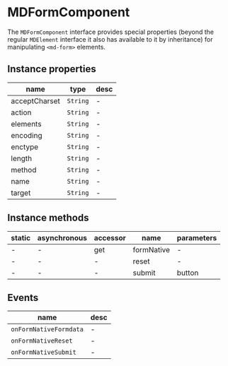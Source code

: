 # MDFormComponent

The `MDFormComponent` interface provides special properties (beyond the regular `MDElement` interface it also has available to it by inheritance) for manipulating `<md-form>` elements.

## Instance properties

| name          | type     | desc |
| ------------- | -------- | ---- |
| acceptCharset | `String` | -    |
| action        | `String` | -    |
| elements      | `String` | -    |
| encoding      | `String` | -    |
| enctype       | `String` | -    |
| length        | `String` | -    |
| method        | `String` | -    |
| name          | `String` | -    |
| target        | `String` | -    |

## Instance methods

| static | asynchronous | accessor | name       | parameters |
| ------ | ------------ | -------- | ---------- | ---------- |
| -      | -            | get      | formNative | -          |
| -      | -            | -        | reset      | -          |
| -      | -            | -        | submit     | button     |

## Events

| name                   | desc |
| ---------------------- | ---- |
| `onFormNativeFormdata` | -    |
| `onFormNativeReset`    | -    |
| `onFormNativeSubmit`   | -    |
